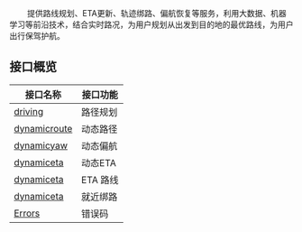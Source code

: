 &nbsp;&nbsp;&nbsp;&nbsp;&nbsp;&nbsp;&nbsp;&nbsp;提供路线规划、ETA更新、轨迹绑路、偏航恢复等服务，利用大数据、机器学习等前沿技术，结合实时路况，为用户规划从出发到目的地的最优路线，为用户出行保驾护航。

## 接口概览

|接口名称|接口功能|
|-------|-------|
| [driving](/static/docs-content/apimarket-docs/路线/路径规划.md)| 路径规划 |
| [dynamicroute](/static/docs-content/apimarket-docs/路线/动态路径.md)| 动态路径 |
| [dynamicyaw](/static/docs-content/apimarket-docs/路线/动态偏航.md)| 动态偏航 |
| [dynamiceta](/static/docs-content/apimarket-docs/路线/动态ETA.md)| 动态ETA |
| [dynamiceta](/static/docs-content/apimarket-docs/路线/ETA路线.md)| ETA 路线 |
| [dynamiceta](/static/docs-content/apimarket-docs/路线/就近绑路.md)| 就近绑路 |
| [Errors](/static/docs-content/apimarket-docs/错误码.md)| 错误码 |
